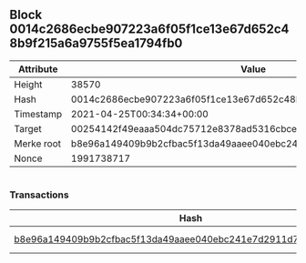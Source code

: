 ## Block 0014c2686ecbe907223a6f05f1ce13e67d652c48b9f215a6a9755f5ea1794fb0

Attribute | Value
--- | ---
Height | 38570
Hash | 0014c2686ecbe907223a6f05f1ce13e67d652c48b9f215a6a9755f5ea1794fb0
Timestamp | 2021-04-25T00:34:34+00:00
Target | 00254142f49eaaa504dc75712e8378ad5316cbcead634704b3734b6271167cc4
Merke root | b8e96a149409b9b2cfbac5f13da49aaee040ebc241e7d2911d78abef3c3e000f
Nonce | 1991738717

```

```

### Transactions

Hash | Amount
--- | ---
[b8e96a149409b9b2cfbac5f13da49aaee040ebc241e7d2911d78abef3c3e000f](b8e96a149409b9b2cfbac5f13da49aaee040ebc241e7d2911d78abef3c3e000f.md) | 10.00000000 SKEPTI 
